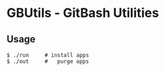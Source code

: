 # GBUtils - GitBash Utilities

## Usage
```console
$ ./run     # install apps
$ ./out     #   purge apps
```
